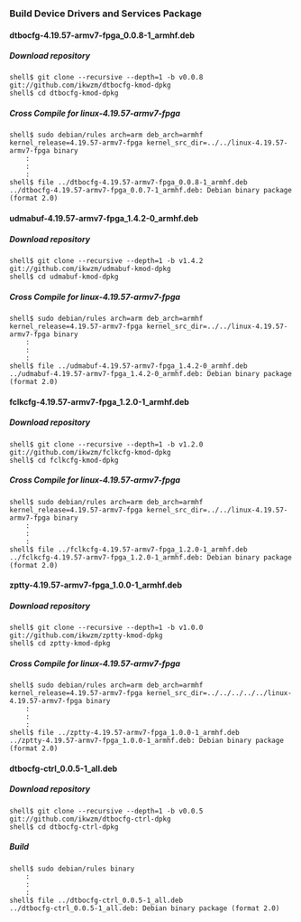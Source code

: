 ### Build Device Drivers and Services Package

#### dtbocfg-4.19.57-armv7-fpga_0.0.8-1_armhf.deb

##### Download repository

```console
shell$ git clone --recursive --depth=1 -b v0.0.8 git://github.com/ikwzm/dtbocfg-kmod-dpkg
shell$ cd dtbocfg-kmod-dpkg
```
##### Cross Compile for linux-4.19.57-armv7-fpga

```console
shell$ sudo debian/rules arch=arm deb_arch=armhf kernel_release=4.19.57-armv7-fpga kernel_src_dir=../../linux-4.19.57-armv7-fpga binary
    :
    :
    :
shell$ file ../dtbocfg-4.19.57-armv7-fpga_0.0.8-1_armhf.deb 
../dtbocfg-4.19.57-armv7-fpga_0.0.7-1_armhf.deb: Debian binary package (format 2.0)
```

#### udmabuf-4.19.57-armv7-fpga_1.4.2-0_armhf.deb 

##### Download repository

```console
shell$ git clone --recursive --depth=1 -b v1.4.2 git://github.com/ikwzm/udmabuf-kmod-dpkg
shell$ cd udmabuf-kmod-dpkg
```

##### Cross Compile for linux-4.19.57-armv7-fpga

```console
shell$ sudo debian/rules arch=arm deb_arch=armhf kernel_release=4.19.57-armv7-fpga kernel_src_dir=../../linux-4.19.57-armv7-fpga binary
    :
    :
    :
shell$ file ../udmabuf-4.19.57-armv7-fpga_1.4.2-0_armhf.deb 
../udmabuf-4.19.57-armv7-fpga_1.4.2-0_armhf.deb: Debian binary package (format 2.0)
```

#### fclkcfg-4.19.57-armv7-fpga_1.2.0-1_armhf.deb

##### Download repository

```console
shell$ git clone --recursive --depth=1 -b v1.2.0 git://github.com/ikwzm/fclkcfg-kmod-dpkg
shell$ cd fclkcfg-kmod-dpkg
```

##### Cross Compile for linux-4.19.57-armv7-fpga

```console
shell$ sudo debian/rules arch=arm deb_arch=armhf kernel_release=4.19.57-armv7-fpga kernel_src_dir=../../linux-4.19.57-armv7-fpga binary
    :
    :
    :
shell$ file ../fclkcfg-4.19.57-armv7-fpga_1.2.0-1_armhf.deb 
../fclkcfg-4.19.57-armv7-fpga_1.2.0-1_armhf.deb: Debian binary package (format 2.0)
```

#### zptty-4.19.57-armv7-fpga_1.0.0-1_armhf.deb

##### Download repository

```console
shell$ git clone --recursive --depth=1 -b v1.0.0 git://github.com/ikwzm/zptty-kmod-dpkg
shell$ cd zptty-kmod-dpkg
```

##### Cross Compile for linux-4.19.57-armv7-fpga

```console
shell$ sudo debian/rules arch=arm deb_arch=armhf kernel_release=4.19.57-armv7-fpga kernel_src_dir=../../../../../linux-4.19.57-armv7-fpga binary
    :
    :
    :
shell$ file ../zptty-4.19.57-armv7-fpga_1.0.0-1_armhf.deb
../zptty-4.19.57-armv7-fpga_1.0.0-1_armhf.deb: Debian binary package (format 2.0)
```

#### dtbocfg-ctrl_0.0.5-1_all.deb

##### Download repository

```console
shell$ git clone --recursive --depth=1 -b v0.0.5 git://github.com/ikwzm/dtbocfg-ctrl-dpkg
shell$ cd dtbocfg-ctrl-dpkg
```

##### Build

```console
shell$ sudo debian/rules binary
    :
    :
    :
shell$ file ../dtbocfg-ctrl_0.0.5-1_all.deb 
../dtbocfg-ctrl_0.0.5-1_all.deb: Debian binary package (format 2.0)
```

